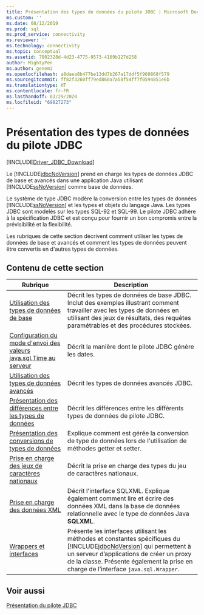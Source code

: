 ```yaml
---
title: Présentation des types de données du pilote JDBC | Microsoft Docs
ms.custom: ''
ms.date: 08/12/2019
ms.prod: sql
ms.prod_service: connectivity
ms.reviewer: ''
ms.technology: connectivity
ms.topic: conceptual
ms.assetid: 7802328d-4d23-4775-9573-4169b127d258
author: MightyPen
ms.author: genemi
ms.openlocfilehash: a8daea8b477be13dd7b267a17ddf5f960868f579
ms.sourcegitcommit: ff82f3260ff79ed860a7a58f54ff7f0594851e6b
ms.translationtype: HT
ms.contentlocale: fr-FR
ms.lasthandoff: 03/29/2020
ms.locfileid: "69027273"
---
```

# <a name="understanding-the-jdbc-driver-data-types"></a>Présentation des types de données du pilote JDBC

[!INCLUDE[Driver_JDBC_Download](../../includes/driver_jdbc_download.md)]

Le [!INCLUDE[jdbcNoVersion](../../includes/jdbcnoversion_md.md)] prend en charge les types de données JDBC de base et avancés dans une application Java utilisant [!INCLUDE[ssNoVersion](../../includes/ssnoversion-md.md)] comme base de données.  
  
Le système de type JDBC modère la conversion entre les types de données [!INCLUDE[ssNoVersion](../../includes/ssnoversion-md.md)] et les types et objets du langage Java. Les types JDBC sont modelés sur les types SQL-92 et SQL-99. Le pilote JDBC adhère à la spécification JDBC et est conçu pour fournir un bon compromis entre la prévisibilité et la flexibilité.  
  
Les rubriques de cette section décrivent comment utiliser les types de données de base et avancés et comment les types de données peuvent être convertis en d'autres types de données.  
  
## <a name="in-this-section"></a>Contenu de cette section  
  
| Rubrique                                                                                                                                            | Description                                                                                                                                                                                                                                                          |
| ------------------------------------------------------------------------------------------------------------------------------------------------ | -------------------------------------------------------------------------------------------------------------------------------------------------------------------------------------------------------------------------------------------------------------------- |
| [Utilisation des types de données de base](../../connect/jdbc/using-basic-data-types.md)                                                                           | Décrit les types de données de base JDBC. Inclut des exemples illustrant comment travailler avec les types de données en utilisant des jeux de résultats, des requêtes paramétrables et des procédures stockées.                                                                                                        |
| [Configuration du mode d'envoi des valeurs java.sql.Time au serveur](../../connect/jdbc/configuring-how-java-sql-time-values-are-sent-to-the-server.md) | Décrit la manière dont le pilote JDBC génère les dates.                                                                                                                                                                                                                       |
| [Utilisation des types de données avancés](../../connect/jdbc/using-advanced-data-types.md)                                                                     | Décrit les types de données avancés JDBC.                                                                                                                                                                                                                              |
| [Présentation des différences entre les types de données](../../connect/jdbc/understanding-data-type-differences.md)                                                 | Décrit les différences entre les différents types de données de pilote JDBC.                                                                                                                                                                                                    |
| [Présentation des conversions de types de données](../../connect/jdbc/understanding-data-type-conversions.md)                                                 | Explique comment est gérée la conversion de type de données lors de l'utilisation de méthodes getter et setter.                                                                                                                                                                                  |
| [Prise en charge des jeux de caractères nationaux](../../connect/jdbc/national-character-set-support.md)                                                           | Décrit la prise en charge des types du jeu de caractères nationaux.                                                                                                                                                                                                          |
| [Prise en charge des données XML](../../connect/jdbc/supporting-xml-data.md)                                                                                 | Décrit l'interface SQLXML. Explique également comment lire et écrire des données XML dans la base de données relationnelle avec le type de données Java **SQLXML**.                                                                                                             |
| [Wrappers et interfaces](../../connect/jdbc/wrappers-and-interfaces.md)                                                                         | Présente les interfaces utilisant les méthodes et constantes spécifiques du [!INCLUDE[jdbcNoVersion](../../includes/jdbcnoversion_md.md)] qui permettent à un serveur d’applications de créer un proxy de la classe. Présente également la prise en charge de l’interface `java.sql.Wrapper`. |
  
## <a name="see-also"></a>Voir aussi

[Présentation du pilote JDBC](../../connect/jdbc/overview-of-the-jdbc-driver.md)  
